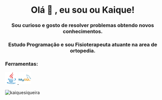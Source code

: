 <h1 align="center">Olá 👋 , eu sou ou Kaique!</h1>
<h3 align="center">Sou curioso e gosto de resolver problemas obtendo novos conhecimentos. </h3>
<h3 align="center">Estudo Programação e sou Fisioterapeuta atuante na area de ortopedia.   </h3>


<h3 align="left">Ferramentas:</h3>
<p align="esquerda"> <a href="https://www.java.com" target="_blank" rel="noreferrer"> <img src="https://raw.githubusercontent.com/devicons/devicon/master/icons/java/java-original.svg" alt="java" width="40" height="40"/> </a> <a href="https://www.mysql.com/" target="_blank" rel="noreferrer"> <img src="https://raw.githubusercontent.com/devicons/devicon/master/icons/mysql/mysql-original-wordmark.svg" alt="mysql" width="40" height="40"/> </a> </p>

<p><img align="center" src="https://github-readme-stats.vercel.app/api/top-langs?username=kaiquesiqueira&show_icons=true&locale=en&layout=compact" alt="kaiquesiqueira" /></p>
